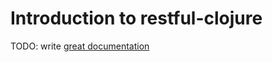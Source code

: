 # Introduction to restful-clojure

TODO: write [great documentation](http://jacobian.org/writing/what-to-write/)
